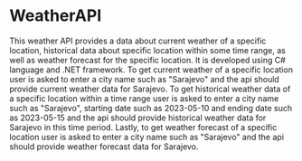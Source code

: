 # WeatherAPI
This weather API provides a data about current weather of a specific location, historical data about specific location within some time range, as well as weather forecast for the specific location. It is developed using C# language and .NET framework. To get current weather of a specific location user is asked to enter a city name such as "Sarajevo" and the api should provide current weather data for Sarajevo. To get historical weather data of a specific location within a time range user is asked to enter a city name such as "Sarajevo", starting date such as 2023-05-10 and ending date such as 2023-05-15 and the api should provide historical  weather data for Sarajevo in this time period. Lastly, to get weather forecast of a specific location user is asked to enter a city name such as "Sarajevo" and the api should provide weather forecast data for Sarajevo.
